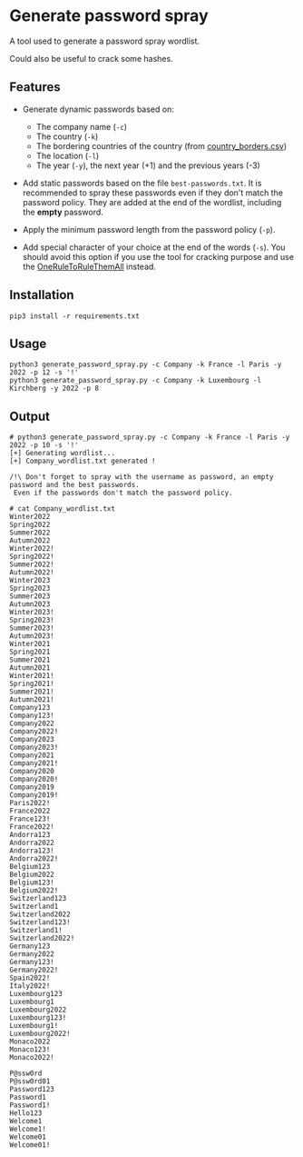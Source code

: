 # Generate password spray

A tool used to generate a password spray wordlist.

Could also be useful to crack some hashes.

## Features

* Generate dynamic passwords based on:
	* The company name (`-c`)
	* The country (`-k`)
	* The bordering countries of the country (from [country_borders.csv](https://github.com/geodatasource/country-borders/))
	* The location (`-l`)
	* The year (`-y`), the next year (+1) and the previous years (-3)

* Add static passwords based on the file `best-passwords.txt`. It is recommended to spray these passwords even if they don't match the password policy. They are added at the end of the wordlist, including the **empty** password.

* Apply the minimum password length from the password policy (`-p`).

* Add special character of your choice at the end of the words (`-s`). You should avoid this option if you use the tool for cracking purpose and use the [OneRuleToRuleThemAll](https://github.com/NotSoSecure/password_cracking_rules/blob/master/OneRuleToRuleThemAll.rule) instead.

## Installation 

	pip3 install -r requirements.txt

## Usage

	python3 generate_password_spray.py -c Company -k France -l Paris -y 2022 -p 12 -s '!'
	python3 generate_password_spray.py -c Company -k Luxembourg -l Kirchberg -y 2022 -p 8 

## Output


	# python3 generate_password_spray.py -c Company -k France -l Paris -y 2022 -p 10 -s '!'
	[+] Generating wordlist...
	[+] Company_wordlist.txt generated !

	/!\ Don't forget to spray with the username as password, an empty password and the best passwords.
	 Even if the passwords don't match the password policy.

	# cat Company_wordlist.txt
	Winter2022
	Spring2022
	Summer2022
	Autumn2022
	Winter2022!
	Spring2022!
	Summer2022!
	Autumn2022!
	Winter2023
	Spring2023
	Summer2023
	Autumn2023
	Winter2023!
	Spring2023!
	Summer2023!
	Autumn2023!
	Winter2021
	Spring2021
	Summer2021
	Autumn2021
	Winter2021!
	Spring2021!
	Summer2021!
	Autumn2021!
	Company123
	Company123!
	Company2022
	Company2022!
	Company2023
	Company2023!
	Company2021
	Company2021!
	Company2020
	Company2020!
	Company2019
	Company2019!
	Paris2022!
	France2022
	France123!
	France2022!
	Andorra123
	Andorra2022
	Andorra123!
	Andorra2022!
	Belgium123
	Belgium2022
	Belgium123!
	Belgium2022!
	Switzerland123
	Switzerland1
	Switzerland2022
	Switzerland123!
	Switzerland1!
	Switzerland2022!
	Germany123
	Germany2022
	Germany123!
	Germany2022!
	Spain2022!
	Italy2022!
	Luxembourg123
	Luxembourg1
	Luxembourg2022
	Luxembourg123!
	Luxembourg1!
	Luxembourg2022!
	Monaco2022
	Monaco123!
	Monaco2022!

	P@ssw0rd
	P@ssw0rd01
	Password123
	Password1
	Password1!
	Hello123
	Welcome1
	Welcome1!
	Welcome01
	Welcome01!
